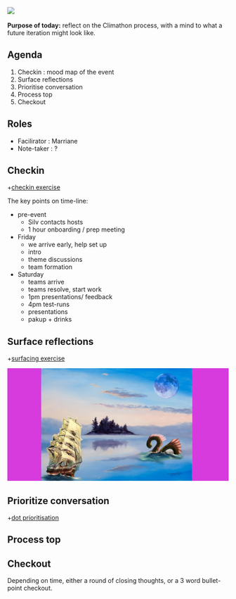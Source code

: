 [![](https://github.com/mixmix/hypermarkdown/raw/master/hypermarkdown_badge.png)](https://hypermarkdown.herokuapp.com)

**Purpose of today:** reflect on the Climathon process, with a mind to what a future iteration might look like. 

Agenda
------

1. Checkin : mood map of the event
2. Surface reflections 
3. Prioritise conversation
4. Process top
5. Checkout

Roles 
-----

- Facilirator : Marriane 
- Note-taker  : ?


Checkin
-------

+[checkin exercise](https://github.com/mixmix/workshops/blob/master/retrospective/checkin_mood_curve.md)

The key points on time-line: 

- pre-event
  - Silv contacts hosts
  - 1 hour onboarding / prep meeting
- Friday
  - we arrive early, help set up 
  - intro
  - theme discussions 
  - team formation
- Saturday
  - teams arrive
  - teams resolve, start work
  - 1pm presentations/ feedback
  - 4pm test-runs 
  - presentations
  - pakup + drinks

Surface reflections
-------------------

+[surfacing exercise](https://github.com/mixmix/workshops/blob/master/retrospective/surfacing_with_diagram.md)

![example diagram for surfacing](https://github.com/mixmix/workshops/raw/master/retrospective/surfacing_example_drawing.jpg)

Prioritize conversation
-----------------------

+[dot prioritisation](https://github.com/mixmix/workshops/blob/master/retrospective/dot_prioritisation.md)


Process top
-----------


Checkout
--------

Depending on time, either a round of closing thoughts, or a 3 word bullet-point checkout.

